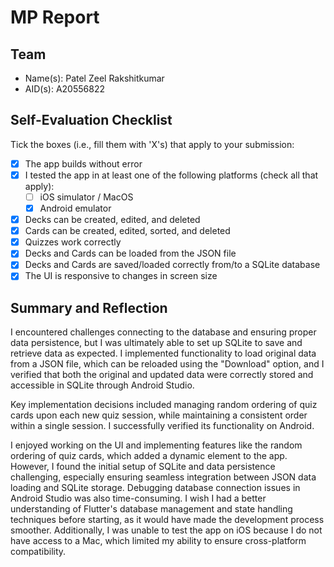 # MP Report

## Team

- Name(s): Patel Zeel Rakshitkumar
- AID(s): A20556822

## Self-Evaluation Checklist

Tick the boxes (i.e., fill them with 'X's) that apply to your submission:

- [x] The app builds without error
- [x] I tested the app in at least one of the following platforms (check all that apply):
  - [ ] iOS simulator / MacOS
  - [x] Android emulator
- [x] Decks can be created, edited, and deleted
- [x] Cards can be created, edited, sorted, and deleted
- [x] Quizzes work correctly
- [x] Decks and Cards can be loaded from the JSON file
- [x] Decks and Cards are saved/loaded correctly from/to a SQLite database
- [x] The UI is responsive to changes in screen size

## Summary and Reflection

I encountered challenges connecting to the database and ensuring proper data persistence, but I was ultimately able to set up SQLite to save and retrieve data as expected. I implemented functionality to load original data from a JSON file, which can be reloaded using the "Download" option, and I verified that both the original and updated data were correctly stored and accessible in SQLite through Android Studio.

Key implementation decisions included managing random ordering of quiz cards upon each new quiz session, while maintaining a consistent order within a single session. I successfully verified its functionality on Android.

 I enjoyed working on the UI and implementing features like the random ordering of quiz cards, which added a dynamic element to the app. However, I found the initial setup of SQLite and data persistence challenging, especially ensuring seamless integration between JSON data loading and SQLite storage. Debugging database connection issues in Android Studio was also time-consuming. I wish I had a better understanding of Flutter's database management and state handling techniques before starting, as it would have made the development process smoother. Additionally, I was unable to test the app on iOS because I do not have access to a Mac, which limited my ability to ensure cross-platform compatibility.